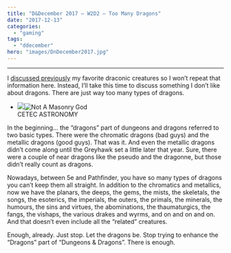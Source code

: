 ```yaml
---
title: "D&December 2017 – W2D2 – Too Many Dragons"
date: "2017-12-13"
categories: 
  - "gaming"
tags: 
  - "ddecember"
hero: "images/DnDecember2017.jpg"
---
```


* * *

I [discussed previously](https://gaming.barretblake.com/2017/11/04/the-d-d-30-day-challenge-day-21/) my favorite draconic creatures so I won’t repeat that information here. Instead, I’ll take this time to discuss something I don’t like about dragons. There are just way too many types of dragons.

- ![](images/NotAMasonryGod.png)![Not A Masonry God](images/NotAMasonryGod.png)  
    CETEC ASTRONOMY

In the beginning… the “dragons” part of dungeons and dragons referred to two basic types. There were the chromatic dragons (bad guys) and the metallic dragons (good guys). That was it. And even the metallic dragons didn’t come along until the Greyhawk set a little later that year. Sure, there were a couple of near dragons like the pseudo and the dragonne, but those didn’t really count as dragons.

Nowadays, between 5e and Pathfinder, you have so many types of dragons you can’t keep them all straight. In addition to the chromatics and metallics, now we have the planars, the deeps, the gems, the mists, the skeletals, the songs, the esoterics, the imperials, the outers, the primals, the minerals, the humours, the sins and virtues, the abominations, the thaumaturgics, the fangs, the vishaps, the various drakes and wyrms, and on and on and on. And that doesn’t even include all the “related” creatures.

Enough, already. Just stop. Let the dragons be. Stop trying to enhance the “Dragons” part of “Dungeons & Dragons”. There is enough.
